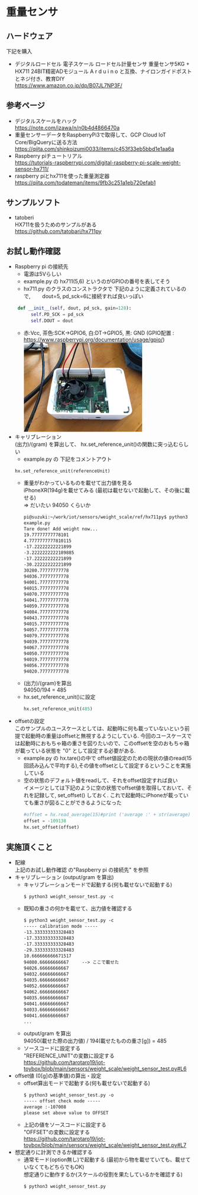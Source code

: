 # 重量センサ
## ハードウェア
下記を購入
* デジタルロードセル 電子スケール ロードセル計量センサ 重量センサ5KG + HX711 24BIT精密ADモジュール A r d u i n o と互換、ナイロンガイドポストとネジ付き、教育DIY   
https://www.amazon.co.jp/dp/B07JL7NP3F/
## 参考ページ
* デジタルスケールをハック  
https://note.com/izawa/n/n0b4d4866470a
* 重量センサーデータをRaspberryPi3で取得して、GCP Cloud IoT Core/BigQueryに送る方法  
https://qiita.com/shinkoizumi0033/items/c453f33eb5bbd1e1aa6a
* Raspberry piチュートリアル  
https://tutorials-raspberrypi.com/digital-raspberry-pi-scale-weight-sensor-hx711/
* raspberry piとhx711を使った重量測定器  
https://qiita.com/todateman/items/9fb3c251a1eb720efab1
## サンプルソフト
* tatoberi  
HX711を扱うためのサンプルがある　　
https://github.com/tatobari/hx711py
## お試し動作確認
* Raspberry pi の接続先  
  - 電源は5Vらしい
  - example.py の hx711(5,6) というのがGPIOの番号を表してそう
  - hx711.py のクラスのコンストラクタで 下記のように定義されているので,　　
  dout=5, pd_sck=6に接続すれば良いっぽい  
  ```python
   def __init__(self, dout, pd_sck, gain=128):
        self.PD_SCK = pd_sck
        self.DOUT = dout
  ```
  - 赤:Vcc, 茶色:SCK->GPIO6, 白:DT->GPIO5, 黒: GND
    (GPIO配置 : https://www.raspberrypi.org/documentation/usage/gpio/)  
    <img src="./img/weight_scale_wiring.jpg" width="320px">
* キャリブレーション  
(出力)/(gram) を算出して、 hx.set_reference_unit()の関数に突っ込むらしい
  - example.py の 下記をコメントアウト
  ```
  hx.set_reference_unit(referenceUnit) 
  ```
  - 重量がわかっているものを載せて出力値を見る  
  iPhoneXR(194g)を載せてみる  (最初は載せないで起動して、その後に載せる)  
  ⇒ だいたい 94050 くらいか
    ```console
    pi@suzuki:~/work/iot/sensors/weight_scale/ref/hx711py$ python3 example.py 
    Tare done! Add weight now...
    19.77777777778101
    4.7777777777810115
    -17.22222222221899
    -3.2222222222189885
    -17.22222222221899
    -30.22222222221899
    30280.77777777778
    94036.77777777778
    94001.77777777778
    94015.77777777778
    94070.77777777778
    94041.77777777778
    94059.77777777778
    94084.77777777778
    94043.77777777778
    94015.77777777778
    94057.77777777778
    94079.77777777778
    94039.77777777778
    94067.77777777778
    94050.77777777778
    94019.77777777778
    94056.77777777778
    94020.77777777778
    ```
  - (出力)/(gram)を算出  
  94050/194 = 485
  - hx.set_reference_unit()に設定  
    ```python
    hx.set_reference_unit(485)
    ``` 
* offsetの設定  
このサンプルのユースケースとしては、起動時に何も載っていないという前提で起動時の重量はoffsetと無視するようにしている. 今回のユースケースでは起動時におもちゃ箱の重さを図りたいので、このoffsetを空のおもちゃ箱が載っている状態を "0" として設定する必要がある.  
  - example.py の hx.tare()の中で offset値設定のための現状の値のread(15回読み込んで平均する),その値をoffsetとして設定するということを実施している
  - 空の状態のデフォルト値をreadして、それをoffset設定すれば良い  
  イメージとしては下記のように空の状態でoffset値を取得しておいて、それを記録して, set_offset() しておく. これで起動時にiPhoneが載っていても重さが図ることができるようになった  
    ```python
    #offset = hx.read_average(15)#print ('average :' + str(average)
    offset = -109138
    hx.set_offset(offset)
    ``` 
## 実施頂くこと
* 配線  
上記のお試し動作確認 の"Raspberry pi の接続先" を参照
* キャリブレーション (output/gram を算出)
  - キャリブレーションモードで起動する(何も載せないで起動する)  
    ```console
    $ python3 weight_sensor_test.py -c
    ```
  - 既知の重さの何かを載せて、出力値を確認する
    ```console
    $ python3 weight_sensor_test.py -c
    ----- calibration mode -----
    -13.333333333328483
    -17.333333333328483
    -17.333333333328483
    -29.333333333328483
    10.666666666671517
    94080.66666666667     --> ここで載せた
    94026.66666666667
    94032.66666666667
    94035.66666666667
    94052.66666666667
    94062.66666666667
    94035.66666666667
    94041.66666666667
    94033.66666666667
    94041.66666666667
    ...
    ```
  - output/gram を算出  
  94050(載せた際の出力値) / 194(載せたものの重さ[g]) = 485
  - ソースコードに設定する  
  "REFERENCE_UNIT"の変数に設定する  
  https://github.com/tarotaro19/iot-toybox/blob/main/sensors/weight_scale/weight_sensor_test.py#L6
* offset値 (0[g]の基準値)の算出・設定  
  - offset算出モードで起動する(何も載せないで起動する)  
    ```console
    $ python3 weight_sensor_test.py -o
    ----- offset check mode -----
    average :-107008
    please set above value to OFFSET
    ```
  - 上記の値をソースコードに設定する  
  "OFFSET"の変数に設定する  
  https://github.com/tarotaro19/iot-toybox/blob/main/sensors/weight_scale/weight_sensor_test.py#L7
* 想定通りに計測できるか確認する  
  - 通常モード(option無し)で起動する (最初から物を載せていても、載せていなくてもどちらでもOK)  
  想定通りに動作するか(スケールの役割を果たしているかを確認する)
    ```console
    $ python3 weight_sensor_test.py
    ```

    
